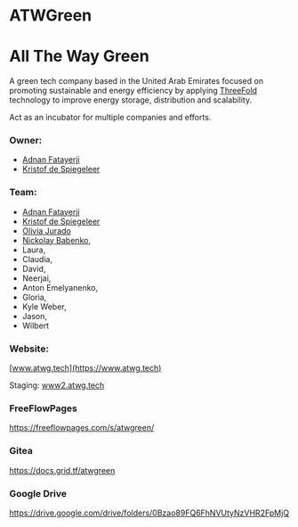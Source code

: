 # ATWGreen 
# All The Way Green

A green tech company based in the United Arab Emirates focused on promoting sustainable and energy efficiency by applying [ThreeFold](https://threefold.io/) technology to improve energy storage, distribution and scalability.

Act as an incubator for multiple companies and efforts.

### Owner: 
* [Adnan Fatayerji](https://github.com/AdnanFatayerji)
* [Kristof de Spiegeleer](https://github.com/despiegk/)

### Team:
* [Adnan Fatayerji](https://github.com/AdnanFatayerji)
* [Kristof de Spiegeleer](https://github.com/despiegk/)
* [Olivia Jurado](https://github.com/juradoo)
* [Nickolay Babenko](https://github.com/nbabenko), 
* Laura, 
* Claudia, 
* David, 
* Neerjai, 
* Anton Emelyanenko, 
* Gloria, 
* Kyle Weber, 
* Jason, 
* Wilbert

### Website:

[www.atwg.tech](https://www.atwg.tech)

Staging: [www2.atwg.tech](https://www2.atwg.tech/)

### FreeFlowPages
https://freeflowpages.com/s/atwgreen/

### Gitea
https://docs.grid.tf/atwgreen

### Google Drive
https://drive.google.com/drive/folders/0Bzao89FQ6FhNVUtyNzVHR2FpMjQ
